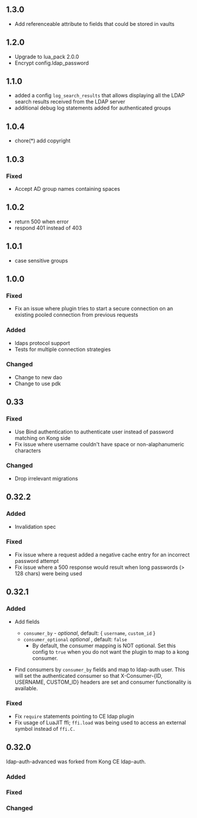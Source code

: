 ## 1.3.0

- Add referenceable attribute to fields that could be stored in vaults

## 1.2.0

- Upgrade to lua_pack 2.0.0
- Encrypt config.ldap_password

## 1.1.0

- added a config `log_search_results` that allows displaying all the LDAP search results received from the LDAP server
- additional debug log statements added for authenticated groups

## 1.0.4

- chore(*) add copyright

## 1.0.3

### Fixed

- Accept AD group names containing spaces

## 1.0.2

- return 500 when error
- respond 401 instead of 403

## 1.0.1

- case sensitive groups

## 1.0.0

### Fixed

- Fix an issue where plugin tries to start a secure connection on an existing
  pooled connection from previous requests

### Added

- ldaps protocol support
- Tests for multiple connection strategies

### Changed

- Change to new dao
- Change to use pdk

## 0.33

### Fixed

- Use Bind authentication to authenticate user instead of password matching
  on Kong side
- Fix issue where username couldn't have space or non-alaphanumeric characters

### Changed

- Drop irrelevant migrations

## 0.32.2

### Added

- Invalidation spec

### Fixed

- Fix issue where a request added a negative cache entry for an incorrect password attempt
- Fix issue where a 500 response would result when long passwords (> 128 chars) were being used

## 0.32.1

### Added

- Add fields
   * `consumer_by` - *optional*, default: { `username`, `custom_id` }
   * `consumer_optional` *optional* , default: `false`
     - By default, the consumer mapping is NOT optional. Set this config to
     `true` when you do not want the plugin to map to a kong consumer.

- Find consumers by `consumer_by` fields and map to ldap-auth user. This will
  set the authenticated consumer so that X-Consumer-{ID, USERNAME, CUSTOM_ID}
  headers are set and consumer functionality is available.

### Fixed

- Fix `require` statements pointing to CE ldap plugin
- Fix usage of LuaJIT ffi; `ffi.load` was being used to access an external
  symbol instead of `ffi.C.`

## 0.32.0

ldap-auth-advanced was forked from Kong CE ldap-auth.

### Added

### Fixed

### Changed

